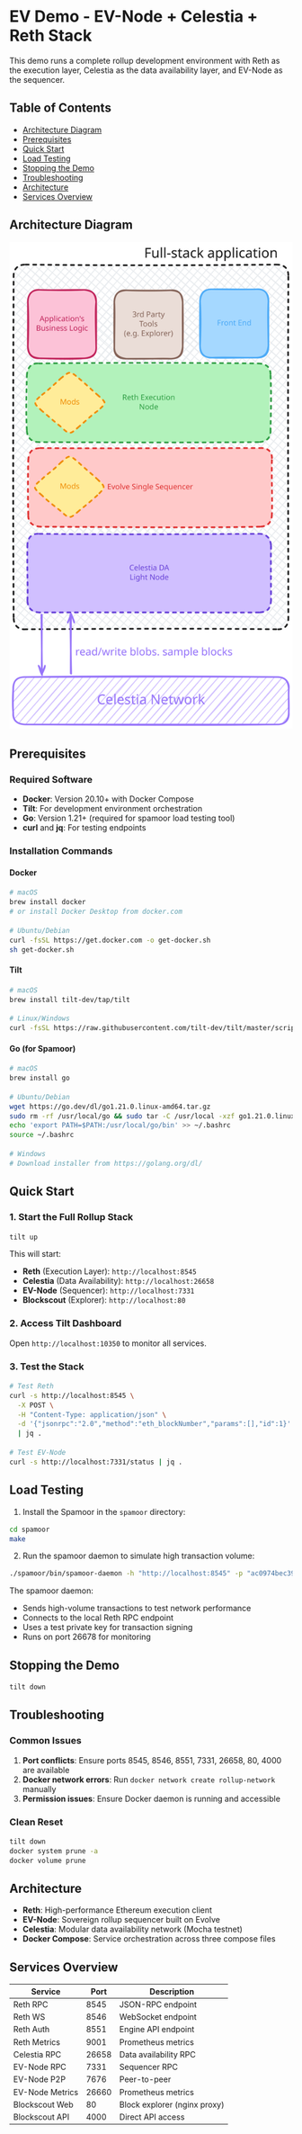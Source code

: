 # EV Demo - EV-Node + Celestia + Reth Stack

This demo runs a complete rollup development environment with Reth as the execution layer, Celestia as the data availability layer, and EV-Node as the sequencer.

## Table of Contents

- [Architecture Diagram](#architecture-diagram)
- [Prerequisites](#prerequisites)
- [Quick Start](#quick-start)
- [Load Testing](#load-testing)
- [Stopping the Demo](#stopping-the-demo)
- [Troubleshooting](#troubleshooting)
- [Architecture](#architecture)
- [Services Overview](#services-overview)

## Architecture Diagram

![Fullstack Application Architecture](./fullstack_app.svg)

## Prerequisites

### Required Software
- **Docker**: Version 20.10+ with Docker Compose
- **Tilt**: For development environment orchestration
- **Go**: Version 1.21+ (required for spamoor load testing tool)
- **curl** and **jq**: For testing endpoints

### Installation Commands

#### Docker
```bash
# macOS
brew install docker
# or install Docker Desktop from docker.com

# Ubuntu/Debian
curl -fsSL https://get.docker.com -o get-docker.sh
sh get-docker.sh
```

#### Tilt
```bash
# macOS
brew install tilt-dev/tap/tilt

# Linux/Windows
curl -fsSL https://raw.githubusercontent.com/tilt-dev/tilt/master/scripts/install.sh | bash
```

#### Go (for Spamoor)
```bash
# macOS
brew install go

# Ubuntu/Debian
wget https://go.dev/dl/go1.21.0.linux-amd64.tar.gz
sudo rm -rf /usr/local/go && sudo tar -C /usr/local -xzf go1.21.0.linux-amd64.tar.gz
echo 'export PATH=$PATH:/usr/local/go/bin' >> ~/.bashrc
source ~/.bashrc

# Windows
# Download installer from https://golang.org/dl/
```


## Quick Start

### 1. Start the Full Rollup Stack
```bash
tilt up
```

This will start:
- **Reth** (Execution Layer): `http://localhost:8545`
- **Celestia** (Data Availability): `http://localhost:26658` 
- **EV-Node** (Sequencer): `http://localhost:7331`
- **Blockscout** (Explorer): `http://localhost:80`

### 2. Access Tilt Dashboard
Open `http://localhost:10350` to monitor all services.

### 3. Test the Stack
```bash
# Test Reth
curl -s http://localhost:8545 \
  -X POST \
  -H "Content-Type: application/json" \
  -d '{"jsonrpc":"2.0","method":"eth_blockNumber","params":[],"id":1}' \
  | jq .

# Test EV-Node
curl -s http://localhost:7331/status | jq .
```


## Load Testing

1. Install the Spamoor in the `spamoor` directory:
```bash
cd spamoor
make
```
2. Run the spamoor daemon to simulate high transaction volume:

```bash
./spamoor/bin/spamoor-daemon -h "http://localhost:8545" -p "ac0974bec39a17e36ba4a6b4d238ff944bacb478cbed5efcae784d7bf4f2ff80" --port 26678
```

The spamoor daemon:
- Sends high-volume transactions to test network performance
- Connects to the local Reth RPC endpoint
- Uses a test private key for transaction signing
- Runs on port 26678 for monitoring

## Stopping the Demo

```bash
tilt down
```

## Troubleshooting

### Common Issues

1. **Port conflicts**: Ensure ports 8545, 8546, 8551, 7331, 26658, 80, 4000 are available
2. **Docker network errors**: Run `docker network create rollup-network` manually
3. **Permission issues**: Ensure Docker daemon is running and accessible

### Clean Reset
```bash
tilt down
docker system prune -a
docker volume prune
```

## Architecture

- **Reth**: High-performance Ethereum execution client
- **EV-Node**: Sovereign rollup sequencer built on Evolve
- **Celestia**: Modular data availability network (Mocha testnet)
- **Docker Compose**: Service orchestration across three compose files

## Services Overview

| Service | Port | Description |
|---------|------|-------------|
| Reth RPC | 8545 | JSON-RPC endpoint |
| Reth WS | 8546 | WebSocket endpoint |
| Reth Auth | 8551 | Engine API endpoint |
| Reth Metrics | 9001 | Prometheus metrics |
| Celestia RPC | 26658 | Data availability RPC |
| EV-Node RPC | 7331 | Sequencer RPC |
| EV-Node P2P | 7676 | Peer-to-peer |
| EV-Node Metrics | 26660 | Prometheus metrics |
| Blockscout Web | 80 | Block explorer (nginx proxy) |
| Blockscout API | 4000 | Direct API access |